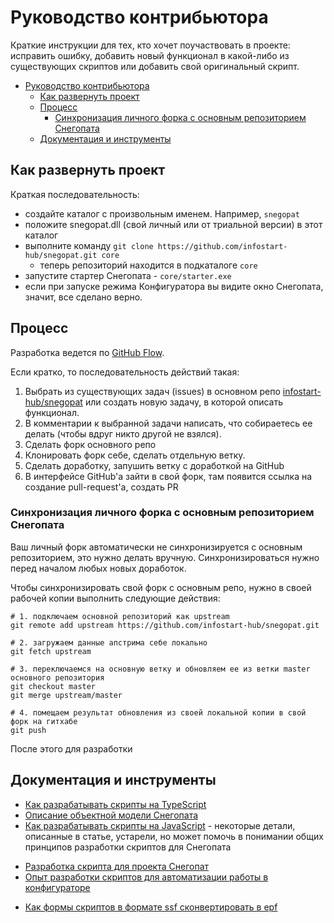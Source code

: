 # Руководство контрибьютора

Краткие инструкции для тех, кто хочет поучаствовать в проекте: исправить ошибку, добавить новый функционал в какой-либо из существующих скриптов или добавить свой оригинальный скрипт.

- [Руководство контрибьютора](#руководство-контрибьютора)
  - [Как развернуть проект](#как-развернуть-проект)
  - [Процесс](#процесс)
    - [Синхронизация личного форка с основным репозиторием Снегопата](#синхронизация-личного-форка-с-основным-репозиторием-снегопата)
  - [Документация и инструменты](#документация-и-инструменты)

## Как развернуть проект

Краткая последовательность:

- создайте каталог с произвольным именем. Например, `snegopat`
- положите snegopat.dll (свой личный или от триальной версии) в этот каталог
- выполните команду `git clone https://github.com/infostart-hub/snegopat.git core`
  - теперь репозиторий находится в подкаталоге `core`
- запустите стартер Снегопата - `core/starter.exe`
- если при запуске режима Конфигуратора вы видите окно Снегопата, значит, все сделано верно.

## Процесс

Разработка ведется по [GitHub Flow](https://guides.github.com/introduction/flow/).

Если кратко, то последовательность действий такая:

1. Выбрать из существующих задач (issues) в основном репо [infostart-hub/snegopat](https://github.com/infostart-hub/snegopat/issues/) или создать новую задачу, в которой описать функционал.
2. В комментарии к выбранной задачи написать, что собираетесь ее делать (чтобы вдруг никто другой не взялся).
3. Сделать форк основного репо
4. Клонировать форк себе, сделать отдельную ветку.
5. Сделать доработку, запушить ветку с доработкой на GitHub
6. В интерфейсе GitHub'а зайти в свой форк, там появится ссылка на создание pull-request'а, создать PR

### Синхронизация личного форка с основным репозиторием Снегопата

Ваш личный форк автоматически не синхронизируется с основным репозиторием, это нужно делать вручную.
Синхронизироваться нужно перед началом любых новых доработок.

Чтобы синхронизировать свой форк с основным репо, нужно в своей рабочей копии выполнить следующие действия:

```
# 1. подключаем основной репозиторий как upstream
git remote add upstream https://github.com/infostart-hub/snegopat.git

# 2. загружаем данные апстрима себе локально
git fetch upstream

# 3. переключаемся на основную ветку и обновляем ее из ветки master основного репозитория
git checkout master
git merge upstream/master

# 4. помещаем результат обновления из своей локальной копии в свой форк на гитхабе
git push
```

После этого для разработки

## Документация и инструменты

* [Как разрабатывать скрипты на TypeScript](/docs/10%20develop-start.md)
* [Описание объектной модели Снегопата](/docs/99%20snegapi.md)
* [Как разрабатывать скрипты на JavaScript](https://infostart.ru/1c/articles/116665/) - некоторые детали, описанные в статье, устарели, но может помочь в понимании общих принципов разработки скриптов для Снегопата
- [Разработка скрипта для проекта Снегопат](https://infostart.ru/1c/articles/116665/)
- [Опыт разработки скриптов для автоматизации работы в конфигураторе](https://infostart.ru/1c/articles/331531/)
* [Как формы скриптов в формате ssf сконвертировать в epf](https://snegopat.ru/forum/viewtopic.php?f=3&t=850)
